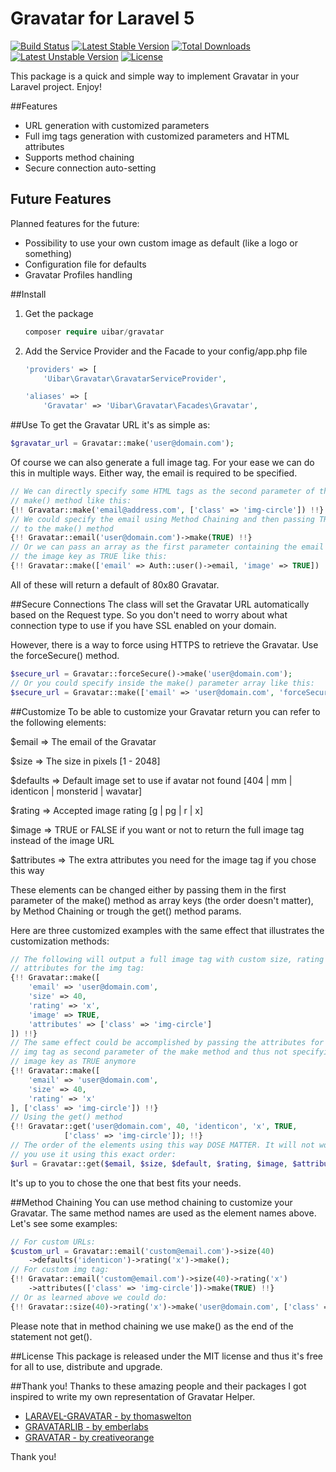 # Gravatar for Laravel 5

[![Build Status](https://travis-ci.org/uibar/gravatar.svg?branch=master)](https://travis-ci.org/uibar/gravatar)
[![Latest Stable Version](https://poser.pugx.org/uibar/gravatar/v/stable)](https://packagist.org/packages/uibar/gravatar)
[![Total Downloads](https://poser.pugx.org/uibar/gravatar/downloads)](https://packagist.org/packages/uibar/gravatar)
[![Latest Unstable Version](https://poser.pugx.org/uibar/gravatar/v/unstable)](https://packagist.org/packages/uibar/gravatar)
[![License](https://poser.pugx.org/uibar/gravatar/license)](https://packagist.org/packages/uibar/gravatar)

This package is a quick and simple way to implement Gravatar in your Laravel project. Enjoy!

##Features
* URL generation with customized parameters
* Full img tags generation with customized parameters and HTML attributes
* Supports method chaining
* Secure connection auto-setting

## Future Features
Planned features for the future:
* Possibility to use your own custom image as default (like a logo or something)
* Configuration file for defaults
* Gravatar Profiles handling

##Install
1. Get the package
    ```php
    composer require uibar/gravatar
    ```

2. Add the Service Provider and the Facade to your config/app.php file
    ```php
    'providers' => [
        'Uibar\Gravatar\GravatarServiceProvider',
    ```
    
    ```php
    'aliases' => [
        'Gravatar' => 'Uibar\Gravatar\Facades\Gravatar',
    ```

##Use
To get the Gravatar URL it's as simple as:
```php
$gravatar_url = Gravatar::make('user@domain.com');
```

Of course we can also generate a full image tag. For your ease we can do this in multiple ways. Either way, the email is required to be specified.
```php
// We can directly specify some HTML tags as the second parameter of the
// make() method like this:
{!! Gravatar::make('email@address.com', ['class' => 'img-circle']) !!}
// We could specify the email using Method Chaining and then passing TRUE
// to the make() method
{!! Gravatar::email('user@domain.com')->make(TRUE) !!}
// Or we can pass an array as the first parameter containing the email and
// the image key as TRUE like this:
{!! Gravatar::make(['email' => Auth::user()->email, 'image' => TRUE]) !!}
```

All of these will return a default of 80x80 Gravatar.

##Secure Connections
The class will set the Gravatar URL automatically based on the Request type. So you don't need to worry about what connection type to use if you have SSL enabled on your domain.

However, there is a way to force using HTTPS to retrieve the Gravatar. Use the forceSecure() method.
```php
$secure_url = Gravatar::forceSecure()->make('user@domain.com');
// Or you could specify inside the make() parameter array like this:
$secure_url = Gravatar::make(['email' => 'user@domain.com', 'forceSecure' => TRUE]);
```

##Customize
To be able to customize your Gravatar return you can refer to the following elements:

$email      =>      The email of the Gravatar

$size       =>      The size in pixels \[1 - 2048\]

$defaults    =>      Default image set to use if avatar not found \[404 | mm | identicon | monsterid | wavatar\]

$rating     =>      Accepted image rating  \[g | pg | r | x\]

$image      =>      TRUE or FALSE if you want or not to return the full image tag instead of the image URL

$attributes =>      The extra attributes you need for the image tag if you chose this way

These elements can be changed either by passing them in the first parameter of the make() method as array keys (the order doesn't matter), by Method Chaining or trough the get() method params.

Here are three customized examples with the same effect that illustrates the customization methods:
```php
// The following will output a full image tag with custom size, rating and
// attributes for the img tag:
{!! Gravatar::make([
    'email' => 'user@domain.com',
    'size' => 40,
    'rating' => 'x',
    'image' => TRUE,
    'attributes' => ['class' => 'img-circle']
]) !!}
// The same effect could be accomplished by passing the attributes for the
// img tag as second parameter of the make method and thus not specifying the
// image key as TRUE anymore
{!! Gravatar::make([
    'email' => 'user@domain.com',
    'size' => 40,
    'rating' => 'x'
], ['class' => 'img-circle']) !!}
// Using the get() method
{!! Gravatar::get('user@domain.com', 40, 'identicon', 'x', TRUE,
            ['class' => 'img-circle']); !!}
// The order of the elements using this way DOSE MATTER. It will not work unless
// you use it using this exact order:
$url = Gravatar::get($email, $size, $default, $rating, $image, $attributes);
```
It's up to you to chose the one that best fits your needs.

##Method Chaining
You can use method chaining to customize your Gravatar. The same method names are used as the element names above. Let's see some examples:

```php
// For custom URLs:
$custom_url = Gravatar::email('custom@email.com')->size(40)
    ->defaults('identicon')->rating('x')->make();
// For custom img tag:
{!! Gravatar::email('custom@email.com')->size(40)->rating('x')
    ->attributes(['class' => 'img-circle'])->make(TRUE) !!}
// Or as learned above we could do:
{!! Gravatar::size(40)->rating('x')->make('user@domain.com', ['class' => 'img-circle']) !!}
```

Please note that in method chaining we use make() as the end of the statement not get().

##License
This package is released under the MIT license and thus it's free for all to use, distribute and upgrade.

##Thank you!
Thanks to these amazing people and their packages I got inspired to write my own representation of Gravatar Helper.

- [LARAVEL-GRAVATAR - by thomaswelton](https://github.com/thomaswelton/laravel-gravatar)
- [GRAVATARLIB - by emberlabs](https://github.com/emberlabs/gravatarlib)
- [GRAVATAR - by creativeorange](https://github.com/creativeorange/gravatar)

Thank you!
